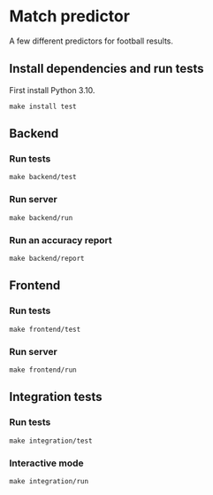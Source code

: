 # Match predictor

A few different predictors for football results.

## Install dependencies and run tests

First install Python 3.10.

```shell
make install test
```

## Backend

### Run tests

```shell
make backend/test
```

### Run server

```shell
make backend/run
```

### Run an accuracy report

```shell
make backend/report
```

## Frontend

### Run tests

```shell
make frontend/test
```

### Run server

```shell
make frontend/run
```

## Integration tests

### Run tests

```shell
make integration/test
```

### Interactive mode

```shell
make integration/run
```
